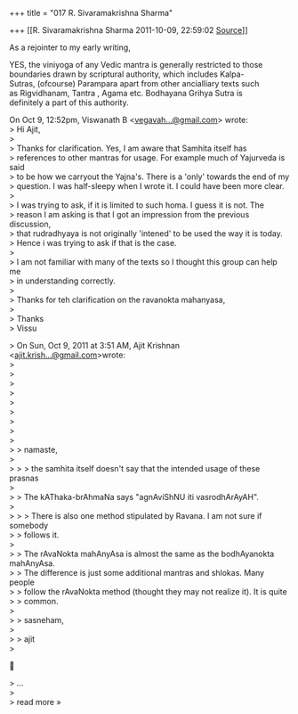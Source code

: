 +++
title = "017 R. Sivaramakrishna Sharma"

+++
[[R. Sivaramakrishna Sharma	2011-10-09, 22:59:02 [Source](https://groups.google.com/g/samskrita/c/Kzlcscckz1U)]]



As a rejointer to my early writing,  
  
YES, the viniyoga of any Vedic mantra is generally restricted to those  
boundaries drawn by scriptural authority, which includes Kalpa-  
Sutras, (ofcourse) Parampara apart from other ancialliary texts such  
as Rigvidhanam, Tantra , Agama etc. Bodhayana Grihya Sutra is  
definitely a part of this authority.  

  
On Oct 9, 12:52pm, Viswanath B \<[vegavah...@gmail.com]()\> wrote:  
\> Hi Ajit,  
\>  
\> Thanks for clarification. Yes, I am aware that Samhita itself has  
\> references to other mantras for usage. For example much of Yajurveda is said  
\> to be how we carryout the Yajna's. There is a 'only' towards the end of my  
\> question. I was half-sleepy when I wrote it. I could have been more clear.  
\>  
\> I was trying to ask, if it is limited to such homa. I guess it is not. The  
\> reason I am asking is that I got an impression from the previous discussion,  
\> that rudradhyaya is not originally 'intened' to be used the way it is today.  
\> Hence i was trying to ask if that is the case.  
\>  
\> I am not familiar with many of the texts so I thought this group can help me  
\> in understanding correctly.  
\>  
\> Thanks for teh clarification on the ravanokta mahanyasa,  
\>  
\> Thanks  
\> Vissu  

\> On Sun, Oct 9, 2011 at 3:51 AM, Ajit Krishnan \<[ajit.krish...@gmail.com]()\>wrote:  
\>  
\>  
\>  
\>  
\>  
\>  
\>  
\>  
\>  
\> \> namaste,  
\>  
\> \> \> the samhita itself doesn't say that the intended usage of these prasnas  
\>  
\> \> The kAThaka-brAhmaNa says "agnAviShNU iti vasrodhArAyAH".  
\>  
\> \> \> There is also one method stipulated by Ravana. I am not sure if somebody  
\> \> follows it.  
\>  
\> \> The rAvaNokta mahAnyAsa is almost the same as the bodhAyanokta mahAnyAsa.  
\> \> The difference is just some additional mantras and shlokas. Many people  
\> \> follow the rAvaNokta method (thought they may not realize it). It is quite  
\> \> common.  
\>  
\> \> sasneham,  
\>  
\> \>  ajit  
\>  



\> ...  
\>  
\> read more »

